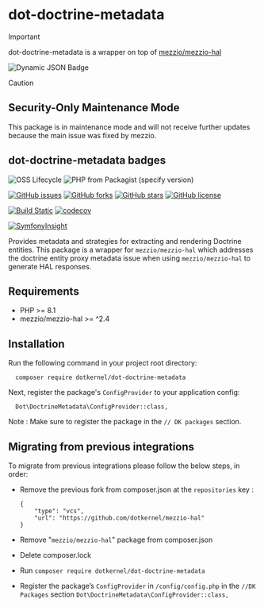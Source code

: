 # dot-doctrine-metadata

> [!IMPORTANT]
> dot-doctrine-metadata is a wrapper on top of [mezzio/mezzio-hal](https://github.com/mezzio/mezzio-hal)
>
> ![Dynamic JSON Badge](https://img.shields.io/badge/dynamic/json?url=https%3A%2F%2Fapi.github.com%2Frepos%2Fmezzio%2Fmezzio-hal%2Fproperties%2Fvalues&query=%24%5B%3F(%40.property_name%3D%3D%22maintenance-mode%22)%5D.value&label=Maintenance%20Mode)

> [!CAUTION]
> ## Security-Only Maintenance Mode
> This package is in maintenance mode and will not receive further updates because the main issue was fixed by mezzio.

## dot-doctrine-metadata badges

![OSS Lifecycle](https://img.shields.io/osslifecycle/dotkernel/dot-doctrine-metadata)
![PHP from Packagist (specify version)](https://img.shields.io/packagist/php-v/dotkernel/dot-doctrine-metadata/3.2.2)

[![GitHub issues](https://img.shields.io/github/issues/dotkernel/dot-doctrine-metadata)](https://github.com/dotkernel/dot-doctrine-metadata/issues)
[![GitHub forks](https://img.shields.io/github/forks/dotkernel/dot-doctrine-metadata)](https://github.com/dotkernel/dot-doctrine-metadata/network)
[![GitHub stars](https://img.shields.io/github/stars/dotkernel/dot-doctrine-metadata)](https://github.com/dotkernel/dot-doctrine-metadata/stargazers)
[![GitHub license](https://img.shields.io/github/license/dotkernel/dot-doctrine-metadata)](https://github.com/dotkernel/dot-doctrine-metadata/blob/3.0/LICENSE)

[![Build Static](https://github.com/dotkernel/dot-doctrine-metadata/actions/workflows/continuous-integration.yml/badge.svg?branch=3.0)](https://github.com/dotkernel/dot-doctrine-metadata/actions/workflows/continuous-integration.yml)
[![codecov](https://codecov.io/gh/dotkernel/dot-doctrine-metadata/graph/badge.svg?token=ZGR8LJGZV5)](https://codecov.io/gh/dotkernel/dot-doctrine-metadata)

[![SymfonyInsight](https://insight.symfony.com/projects/e76bb03b-b630-4a3e-9a24-b6a04cee7210/big.svg)](https://insight.symfony.com/projects/e76bb03b-b630-4a3e-9a24-b6a04cee7210)


Provides metadata and strategies for extracting and rendering Doctrine entities.
This package is a wrapper for `mezzio/mezzio-hal` which addresses the doctrine entity proxy metadata issue when using `mezzio/mezzio-hal` to generate HAL responses.

## Requirements

- PHP >= 8.1
- mezzio/mezzio-hal >= ^2.4

## Installation

Run the following command in your project root directory:

      composer require dotkernel/dot-doctrine-metadata

Next, register the package's `ConfigProvider` to your application config:

      Dot\DoctrineMetadata\ConfigProvider::class,

Note : Make sure to register the package in the `// DK packages` section.

## Migrating from previous integrations

To migrate from previous integrations please follow the below steps, in order:

- Remove the previous fork from composer.json at the `repositories` key :

      {   
          "type": "vcs",
          "url": "https://github.com/dotkernel/mezzio-hal"
      }

- Remove "`mezzio/mezzio-hal`" package from composer.json
- Delete composer.lock
- Run `composer require dotkernel/dot-doctrine-metadata`
- Register the package’s `ConfigProvider` in `/config/config.php` in the `//DK Packages` section
  `Dot\DoctrineMetadata\ConfigProvider::class,`
